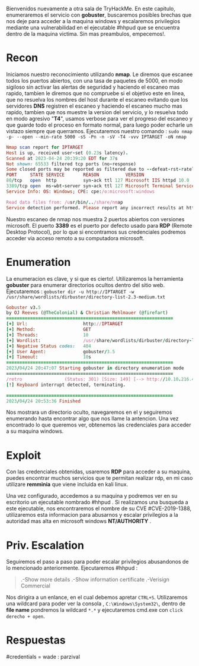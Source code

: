 Bienvenidos nuevamente a otra sala de TryHackMe. En este capitulo, enumeraremos el servicio con __gobuster__, buscaremos posibles brechas que nos deje para acceder a la maquina windows y escalaremos privilegios  mediante una vulnerabilidad en el ejecutable #hhpud que se encuentra dentro de la maquina victima. Sin mas preambulos, empecemos!.

# Recon

Iniciamos nuestro reconocimiento utilizando __nmap__. Le diremos que escanee todos los puertos abiertos, con una tasa de paquetes de 5000, en modo sigiloso sin activar las alertas de seguridad y haciendo el escaneo mas rapido, tambien le diremos que no compruebe si el objetivo este en linea, que no resuelva los nombres del host durante el escaneo evitando que los servidores __DNS__ registren el escaneo y haciendo el escaneo mucho mas rapido, tambien que nos muestre la version del servicio, y lo resuelva todo en modo agresivo "__T4__", usamos verbose para ver el progreso del escaneo y que guarde todo el proceso en formato normal, para luego poder echarle un vistazo siempre que querramos. Ejecutaremos nuestro comando : `sudo nmap  -p- --open --min-rate 5000 -sS -Pn -n -sV -T4 -vvv IPTARGET -oN nmap` 

```ruby
Nmap scan report for IPTARGET
Host is up, received user-set (0.23s latency).
Scanned at 2023-04-24 20:39:20 EDT for 37s
Not shown: 65533 filtered tcp ports (no-response)
Some closed ports may be reported as filtered due to --defeat-rst-ratelimit
PORT     STATE SERVICE       REASON          VERSION
80/tcp   open  http          syn-ack ttl 127 Microsoft IIS httpd 10.0
3389/tcp open  ms-wbt-server syn-ack ttl 127 Microsoft Terminal Services
Service Info: OS: Windows; CPE: cpe:/o:microsoft:windows

Read data files from: /usr/bin/../share/nmap
Service detection performed. Please report any incorrect results at https://nmap.org/submit/
```

Nuestro escaneo de nmap nos muestra 2 puertos abiertos con versiones microsoft. El puerto **3389** es el puerto por defecto usado para **RDP** (Remote Desktop Protocol), por lo que si encontramos sus credenciales podremos acceder via acceso remoto a su computadora microsoft.

# Enumeration

La enumeracion es clave, y si que es cierto!. Utilizaremos la herramienta __gobuster__ para enumerar directorios ocultos dentro del sitio web. Ejecutaremos : `gobuster dir -u http://IPTARGET -w /usr/share/wordlists/dirbuster/directory-list-2.3-medium.txt`
```ruby
Gobuster v3.5
by OJ Reeves (@TheColonial) & Christian Mehlmauer (@firefart)
===============================================================
[+] Url:                     http://IPTARGET
[+] Method:                  GET
[+] Threads:                 10
[+] Wordlist:                /usr/share/wordlists/dirbuster/directory-list-2.3-medium.txt
[+] Negative Status codes:   404
[+] User Agent:              gobuster/3.5
[+] Timeout:                 10s
===============================================================
2023/04/24 20:47:07 Starting gobuster in directory enumeration mode
===============================================================
/retro                (Status: 301) [Size: 149] [--> http://10.10.216.45/retro/]
[!] Keyboard interrupt detected, terminating.

===============================================================
2023/04/24 20:53:36 Finished

```

Nos mostrara un directorio oculto, navegaremos en el y seguiremos enumerando hasta encontrar algo que nos llame la antencion. Una vez encontrado lo que queremos ver, obtenemos las credenciales para acceder a su maquina windows.

# Exploit

Con las credenciales obtenidas, usaremos **RDP**  para acceder a su maquina, puedes encontrar muchos servicios que te permitan realizar rdp, en mi caso utilizare __remminia__ que viene incluida en kali linux.

Una vez configurado, accedemos a su maquina y podremos ver en su escritorio un ejecutable nombrado #hhpud .  Si realizamos una busqueda a este ejecutable, nos encontraremos el nombre de su CVE #CVE-2019-1388,  utilizaremos esta informacion para abusarnos y escalar privilegios a la autoridad mas alta en microsoft windows __NT/AUTHORITY__ .

# Priv. Escalation

Seguiremos el paso a paso para poder escalar privilegios abusandonos de lo mencionado anteriormente. Ejecutaremos #hhpud :

>.-Show more details
>.-Show information certificate
>.-Verisign Commercial

Nos dirigira a un enlance, en el cual debemos apretar `CTRL+S`. Utilizaremos una wildcard para poder ver la consola , `C:\Windows\System32\`, dentro de __file name__ pondremos la wildcard `*.*` y ejecutaremos cmd.exe con `click derecho + open`.

# Respuestas

#credentials = wade : parzival

